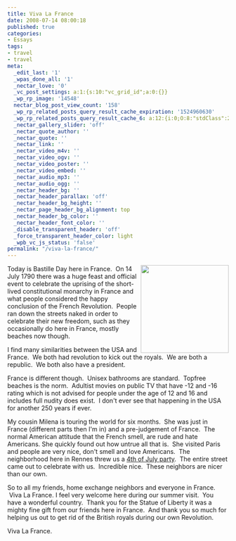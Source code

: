 ```yaml
---
title: Viva La France
date: 2008-07-14 08:00:18
published: true
categories:
- Essays
tags:
- travel
- travel
meta:
  _edit_last: '1'
  _wpas_done_all: '1'
  _nectar_love: '0'
  _vc_post_settings: a:1:{s:10:"vc_grid_id";a:0:{}}
  _wp_rp_image: '14548'
  nectar_blog_post_view_count: '158'
  _wp_rp_related_posts_query_result_cache_expiration: '1524960630'
  _wp_rp_related_posts_query_result_cache_6: a:12:{i:0;O:8:"stdClass":2:{s:7:"post_id";s:4:"4408";s:5:"score";s:16:"95.0148146465334";}i:1;O:8:"stdClass":2:{s:7:"post_id";s:3:"193";s:5:"score";s:17:"94.11084439903331";}i:2;O:8:"stdClass":2:{s:7:"post_id";s:4:"4410";s:5:"score";s:17:"91.29330996510339";}i:3;O:8:"stdClass":2:{s:7:"post_id";s:4:"4409";s:5:"score";s:17:"90.32571606234444";}i:4;O:8:"stdClass":2:{s:7:"post_id";s:4:"4407";s:5:"score";s:17:"90.32571606234444";}i:5;O:8:"stdClass":2:{s:7:"post_id";s:4:"4405";s:5:"score";s:17:"86.99735302756869";}i:6;O:8:"stdClass":2:{s:7:"post_id";s:4:"4404";s:5:"score";s:17:"86.99735302756869";}i:7;O:8:"stdClass":2:{s:7:"post_id";s:4:"4411";s:5:"score";s:16:"85.7592746107367";}i:8;O:8:"stdClass":2:{s:7:"post_id";s:4:"4417";s:5:"score";s:17:"48.76683248576096";}i:9;O:8:"stdClass":2:{s:7:"post_id";s:4:"4412";s:5:"score";s:18:"47.862862238260874";}i:10;O:8:"stdClass":2:{s:7:"post_id";s:4:"4437";s:5:"score";s:17:"46.99222609573401";}i:11;O:8:"stdClass":2:{s:7:"post_id";s:4:"4415";s:5:"score";s:17:"43.23279713139427";}}
  _nectar_gallery_slider: 'off'
  _nectar_quote_author: ''
  _nectar_quote: ''
  _nectar_link: ''
  _nectar_video_m4v: ''
  _nectar_video_ogv: ''
  _nectar_video_poster: ''
  _nectar_video_embed: ''
  _nectar_audio_mp3: ''
  _nectar_audio_ogg: ''
  _nectar_header_bg: ''
  _nectar_header_parallax: 'off'
  _nectar_header_bg_height: ''
  _nectar_page_header_bg_alignment: top
  _nectar_header_bg_color: ''
  _nectar_header_font_color: ''
  _disable_transparent_header: 'off'
  _force_transparent_header_color: light
  _wpb_vc_js_status: 'false'
permalink: "/viva-la-france/"
---
```

<img class="alignright" style="float: right;" src="{{ site.baseurl }}/posts/2008/07/Monet-montorgueil.JPG" alt="" width="200" />Today is Bastille Day here in France.  On 14 July 1790 there was a huge feast and official event to celebrate the uprising of the short-lived constitutional monarchy in France and what people considered the happy conclusion of the French Revolution.  People ran down the streets naked in order to celebrate their new freedom, such as they occasionally do here in France, mostly beaches now though.

I find many similarities between the USA and France.  We both had revolution to kick out the royals.  We are both a republic.  We both also have a president.

France is different though.  Unisex bathrooms are standard.  Topfree beaches is the norm.  Adultist movies on public TV that have -12 and -16 rating which is not advised for people under the age of 12 and 16 and includes full nudity does exist.  I don't ever see that happening in the USA for another 250 years if ever.

My cousin Milena is touring the world for six months.  She was just in France (different parts then I'm in) and a pre-judgement of France.  The normal American attitude that the French smell, are rude and hate Americans. She quickly found out how untrue all that is.  She visited Paris and people are very nice, don't smell and love Americans.  The neighborhood here in Rennes threw us a <a href="http://flickr.com/photos/eaglechris/sets/72157606028718089/">4th of July party</a>.  The entire street came out to celebrate with us.  Incredible nice.  These neighbors are nicer than our own.

So to all my friends, home exchange neighbors and everyone in France.  Viva La France. I feel very welcome here during our summer visit.  You have a wonderful country.  Thank you for the Statue of Liberty it was a mighty fine gift from our friends here in France.  And thank you so much for helping us out to get rid of the British royals during our own Revolution.

Viva La France.</p>
